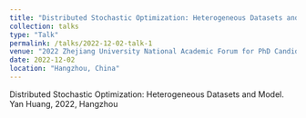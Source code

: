 ```yaml
---
title: "Distributed Stochastic Optimization: Heterogeneous Datasets and Model"
collection: talks
type: "Talk"
permalink: /talks/2022-12-02-talk-1
venue: "2022 Zhejiang University National Academic Forum for PhD Candidates"
date: 2022-12-02
location: "Hangzhou, China"
---
```


Distributed Stochastic Optimization: Heterogeneous Datasets and Model. Yan Huang, 2022, Hangzhou
